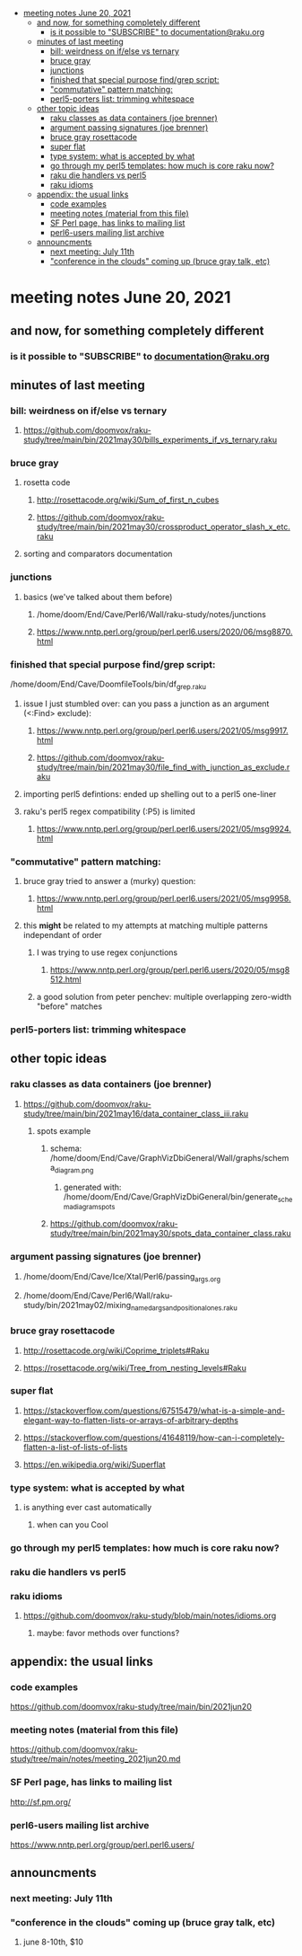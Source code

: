 - [meeting notes June 20, 2021](#org1fb377b)
  - [and now, for something completely different](#org404b5dd)
    - [is it possible to "SUBSCRIBE" to documentation@raku.org](#orga214f2f)
  - [minutes of last meeting](#orge677240)
    - [bill: weirdness on if/else vs ternary](#org4540f88)
    - [bruce gray](#orgb39ba2d)
    - [junctions](#org88594e2)
    - [finished that special purpose find/grep script:](#org528c354)
    - ["commutative" pattern matching:](#orgb192b0a)
    - [perl5-porters list: trimming whitespace](#org3c4c00a)
  - [other topic ideas](#org2848c33)
    - [raku classes as data containers (joe brenner)](#org0179d51)
    - [argument passing signatures (joe brenner)](#org577c8be)
    - [bruce gray rosettacode](#orgfa00105)
    - [super flat](#org07432ff)
    - [type system: what is accepted by what](#org1255b4e)
    - [go through my perl5 templates: how much is core raku now?](#orgb95136d)
    - [raku die handlers vs perl5](#org48d12ff)
    - [raku idioms](#orgad5f24a)
  - [appendix: the usual links](#orgc70d485)
    - [code examples](#org5f9982a)
    - [meeting notes (material from this file)](#orgc9f1783)
    - [SF Perl page, has links to mailing list](#orgc24d65d)
    - [perl6-users mailing list archive](#org8d3a71f)
  - [announcments](#org2cb3243)
    - [next meeting: July 11th](#org20da5f4)
    - ["conference in the clouds" coming up (bruce gray talk, etc)](#org02f066a)


<a id="org1fb377b"></a>

# meeting notes June 20, 2021


<a id="org404b5dd"></a>

## and now, for something completely different


<a id="orga214f2f"></a>

### is it possible to "SUBSCRIBE" to documentation@raku.org


<a id="orge677240"></a>

## minutes of last meeting


<a id="org4540f88"></a>

### bill: weirdness on if/else vs ternary

1.  <https://github.com/doomvox/raku-study/tree/main/bin/2021may30/bills_experiments_if_vs_ternary.raku>


<a id="orgb39ba2d"></a>

### bruce gray

1.  rosetta code

    1.  <http://rosettacode.org/wiki/Sum_of_first_n_cubes>
    
    2.  <https://github.com/doomvox/raku-study/tree/main/bin/2021may30/crossproduct_operator_slash_x_etc.raku>

2.  sorting and comparators documentation


<a id="org88594e2"></a>

### junctions

1.  basics (we've talked about them before)

    1.  /home/doom/End/Cave/Perl6/Wall/raku-study/notes/junctions
    
    2.  <https://www.nntp.perl.org/group/perl.perl6.users/2020/06/msg8870.html>


<a id="org528c354"></a>

### finished that special purpose find/grep script:

/home/doom/End/Cave/DoomfileTools/bin/df<sub>grep.raku</sub>

1.  issue I just stumbled over: can you pass a junction as an argument (<:Find> exclude):

    1.  <https://www.nntp.perl.org/group/perl.perl6.users/2021/05/msg9917.html>
    
    2.  <https://github.com/doomvox/raku-study/tree/main/bin/2021may30/file_find_with_junction_as_exclude.raku>

2.  importing perl5 defintions: ended up shelling out to a perl5 one-liner

3.  raku's perl5 regex compatibility (:P5) is limited

    1.  <https://www.nntp.perl.org/group/perl.perl6.users/2021/05/msg9924.html>


<a id="orgb192b0a"></a>

### "commutative" pattern matching:

1.  bruce gray tried to answer a (murky) question:

    1.  <https://www.nntp.perl.org/group/perl.perl6.users/2021/05/msg9958.html>

2.  this **might** be related to my attempts at matching multiple patterns independant of order

    1.  I was trying to use regex conjunctions
    
        1.  <https://www.nntp.perl.org/group/perl.perl6.users/2020/05/msg8512.html>
    
    2.  a good solution from peter penchev: multiple overlapping zero-width "before" matches


<a id="org3c4c00a"></a>

### perl5-porters list: trimming whitespace


<a id="org2848c33"></a>

## other topic ideas


<a id="org0179d51"></a>

### raku classes as data containers (joe brenner)

1.  <https://github.com/doomvox/raku-study/tree/main/bin/2021may16/data_container_class_iii.raku>

    1.  spots example
    
        1.  schema: /home/doom/End/Cave/GraphVizDbiGeneral/Wall/graphs/schema<sub>diagram.png</sub>
        
            1.  generated with: /home/doom/End/Cave/GraphVizDbiGeneral/bin/generate<sub>schema</sub><sub>diagram</sub><sub>spots</sub>
        
        2.  <https://github.com/doomvox/raku-study/tree/main/bin/2021may30/spots_data_container_class.raku>


<a id="org577c8be"></a>

### argument passing signatures (joe brenner)

1.  /home/doom/End/Cave/Ice/Xtal/Perl6/passing<sub>args.org</sub>

2.  /home/doom/End/Cave/Perl6/Wall/raku-study/bin/2021may02/mixing<sub>named</sub><sub>args</sub><sub>and</sub><sub>positional</sub><sub>ones.raku</sub>


<a id="orgfa00105"></a>

### bruce gray rosettacode

1.  <http://rosettacode.org/wiki/Coprime_triplets#Raku>

2.  <https://rosettacode.org/wiki/Tree_from_nesting_levels#Raku>


<a id="org07432ff"></a>

### super flat

1.  <https://stackoverflow.com/questions/67515479/what-is-a-simple-and-elegant-way-to-flatten-lists-or-arrays-of-arbitrary-depths>

2.  <https://stackoverflow.com/questions/41648119/how-can-i-completely-flatten-a-list-of-lists-of-lists>

3.  <https://en.wikipedia.org/wiki/Superflat>


<a id="org1255b4e"></a>

### type system: what is accepted by what

1.  is anything ever cast automatically

    1.  when can you Cool


<a id="orgb95136d"></a>

### go through my perl5 templates: how much is core raku now?


<a id="org48d12ff"></a>

### raku die handlers vs perl5


<a id="orgad5f24a"></a>

### raku idioms

1.  <https://github.com/doomvox/raku-study/blob/main/notes/idioms.org>

    1.  maybe: favor methods over functions?


<a id="orgc70d485"></a>

## appendix: the usual links


<a id="org5f9982a"></a>

### code examples

<https://github.com/doomvox/raku-study/tree/main/bin/2021jun20>


<a id="orgc9f1783"></a>

### meeting notes (material from this file)

<https://github.com/doomvox/raku-study/tree/main/notes/meeting_2021jun20.md>


<a id="orgc24d65d"></a>

### SF Perl page, has links to mailing list

<http://sf.pm.org/>


<a id="org8d3a71f"></a>

### perl6-users mailing list archive

<https://www.nntp.perl.org/group/perl.perl6.users/>


<a id="org2cb3243"></a>

## announcments


<a id="org20da5f4"></a>

### next meeting: July 11th


<a id="org02f066a"></a>

### "conference in the clouds" coming up (bruce gray talk, etc)

1.  june 8-10th, $10
